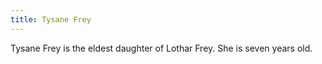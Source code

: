```yaml
---
title: Tysane Frey
---
```


Tysane Frey is the eldest daughter of Lothar Frey. She is seven years old.



